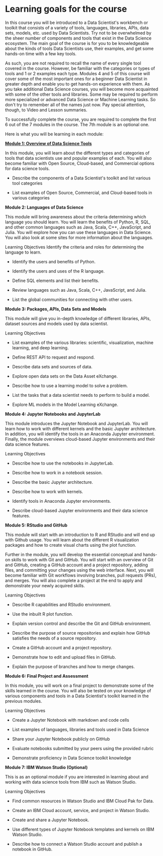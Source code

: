 # Learning goals for the course

In this course you will be introduced to a Data Scientist's workbench or toolkit that consists of a variety of tools, languages, libraries, APIs, data sets, models, etc. used by Data Scientists. Try not to be overwhelmed by the sheer number of components and tools that exist in the Data Science ecosystem. The main goal of the course is for you to be knowledgeable about the kinds of tools Data Scientists use, their examples, and get some hands-on time with a few key tools. 

As such, you are not required to recall the name of every single tool covered in the course. However, be familiar with the categories or types of tools and 1 or 2 examples each type. Modules 4 and 5 of this course will cover some of the most important ones for a beginner Data Scientist in greater depth and enable you to get hands-on experience with them. As you take additional Data Science courses, you will become more acquainted with some of the other tools and libraries. Some may be required to perform more specialized or advanced Data Science or Machine Learning tasks. So don't try to remember all of the names just now. Pay special attention, though, to Video and Lesson summaries.

To successfully complete the course, you are required to complete the first 6 out of the 7 modules in the course. The 7th module is an optional one.

Here is what you will be learning in each module:

<ins>**Module 1: Overview of Data Science Tools** <ins>

In this module, you will learn about the different types and categories of tools that data scientists use and popular examples of each. You will also become familiar with Open Source,  Cloud-based,  and Commercial options for data science tools.

- Describe the components of a Data Scientist's toolkit and list various tool categories

- List examples of Open Source, Commercial, and Cloud-based tools in various categories


**Module 2: Languages of Data Science** 

This module will bring awareness about the criteria determining which language you should learn. You will learn the benefits of Python, R, SQL, and other common languages such as Java, Scala, C++, JavaScript, and Julia. You will explore how you can use these languages in Data Science. You will also look at some sites for more information about the languages. 

Learning Objectives
Identify the criteria and roles for determining the language to learn.

- Identify the users and benefits of Python.

- Identify the users and uses of the R language.

- Define SQL elements and list their benefits.

- Review languages such as Java, Scala, C++, JavaScript, and Julia.

- List the global communities for connecting with other users.


**Module 3: Packages, APIs, Data Sets and Models**  

This module will give you in-depth knowledge of different libraries, APIs, dataset sources and models used by data scientist.

Learning Objectives

- List examples of the various libraries: scientific, visualization, machine learning, and deep learning.

- Define REST API to request and respond.

- Describe data sets and sources of data.

- Explore open data sets on the Data Asset eXchange.

- Describe how to use a learning model to solve a problem.

- List the tasks that a data scientist needs to perform to build a model.

- Explore ML models in the Model Learning eXchange.


**Module 4: Jupyter Notebooks and JupyterLab** 

This module introduces the Jupyter Notebook and JupyterLab. You will learn how to work with different kernels and the basic Jupyter architecture. In addition, you will identify the tools in an Anaconda Jupyter environment. Finally, the module overviews cloud-based Jupyter environments and their data science features. 

Learning Objectives

- Describe how to use the notebooks in JupyterLab.

- Describe how to work in a notebook session.

- Describe the basic Jupyter architecture.

- Describe how to work with kernels.

- Identify tools in Anaconda Jupyter environments.

- Describe cloud-based Jupyter environments and their data science features.


**Module 5: RStudio and GitHub** 

This module will start with an introduction to R and RStudio and will end up with Github usage. You will learn about the different R visualization packages and how to create visual charts using the plot function.

Further in the module, you will develop the essential conceptual and hands-on skills to work with Git and GitHub. You will start with an overview of Git and GitHub, creating a GitHub account and a project repository, adding files, and committing your changes using the web interface. Next, you will become familiar with Git workflows involving branches, pull requests (PRs), and merges. You will also complete a project at the end to apply and demonstrate your newly acquired skills. 

Learning Objectives

- Describe R capabilities and RStudio environment.

- Use the inbuilt R plot function.

- Explain version control and describe the Git and GitHub environment.

- Describe the purpose of source repositories and explain how GitHub satisfies the needs of a source repository.

- Create a GitHub account and a project repository.

- Demonstrate how to edit and upload files in GitHub.

- Explain the purpose of branches and how to merge changes.


**Module 6: Final Project and Assessment**  

In this module, you will work on a final project to demonstrate some of the skills learned in the course. You will also be tested on your knowledge of various components and tools in a Data Scientist's toolkit learned in the previous modules.

Learning Objectives

- Create a Jupyter Notebook with markdown and code cells

- List examples of languages, libraries and tools used in Data Science

- Share your Jupyter Notebook publicly on GitHub

- Evaluate notebooks submitted by your peers using the provided rubric

- Demonstrate proficiency in Data Science toolkit knowledge


**Module 7: IBM Watson Studio (Optional)** 

This is as an optional module if you are interested in learning about and working with data science tools from IBM such as  Watson Studio.

Learning Objectives

- Find common resources in Watson Studio and IBM Cloud Pak for Data.

- Create an IBM Cloud account, service, and project in Watson Studio.

- Create and share a Jupyter Notebook.

- Use different types of Jupyter Notebook templates and kernels on IBM Watson Studio.

- Describe how to connect a Watson Studio account and publish a notebook in GitHub.
